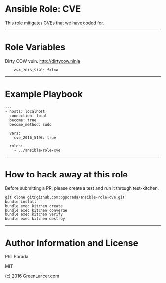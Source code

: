 # Ansible Role: CVE
This role mitigates CVEs that we have coded for.

- - - -

# Role Variables

Dirty COW vuln. http://dirtycow.ninja

        cve_2016_5195: false

- - - -

# Example Playbook
```
---
- hosts: localhost
  connection: local
  become: true
  become_method: sudo

  vars:
    cve_2016_5195: true

  roles:
    - ../ansible-role-cve
```

- - - -

# How to hack away at this role
Before submitting a PR, please create a test and run it through test-kitchen.

```
git clone git@github.com:pgporada/ansible-role-cve.git
bundle install
bundle exec kitchen create
bundle exec kitchen converge
bundle exec kitchen verify
bundle exec kitchen destroy
```

- - - -
# Author Information and License

Phil Porada

MIT

(c) 2016 GreenLancer.com
